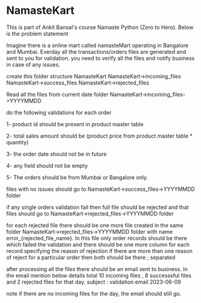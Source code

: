 # NamasteKart
This is part of Ankit Bansal's course Namaste Python (Zero to Hero). Below is the problem statement

Imagine there is a online mart called namasteMart operating in Bangalore and Mumbai. Everday all the transactions/orders files are generated and sent to you for validation.
you need to verify all the files and notify business in case of any issues.

create this folder structure
NamasteKart
NamasteKart->incoming_files
NamasteKart->success_files
NamasteKart->rejected_files

Read all the files from current date folder NamasteKart->incoming_files->YYYYMMDD

do the following validations for each order

1- product id should be present in product master table

2- total sales amount should be (product price from product master table * quantity)

3- the order date should not be in future

4- any field should not be empty

5- The orders should be from Mumbai or Bangalore only.



files with no issues should go to NamasteKart->success_files->YYYYMMDD folder

if any single orders validation fail then full file should be rejected and that files should go to NamasteKart->rejected_files->YYYYMMDD folder

for each rejected file there should be one more file created in the same folder NamasteKart->rejected_files->YYYYMMDD folder with name error_{rejected_file_name}.
In this file only order records should be there which failed the validation and there should be one more column for each record specifying the reason of rejection
if there are more than one reason of reject for a particular order then both should be there ; separated

after processing all the files there should be an email sent to business. In the email mention below details
total 10 incoming files , 8 successsful files and 2 rejected files for that day.
subject : validation email 2023-06-09

note if there are no incoming files for the day, the email should still go.
